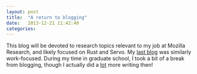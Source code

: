 ```yaml
---
layout: post
title:  "A return to blogging"
date:   2013-12-21 11:42:40
categories: 
---
```


This blog will be devoted to research topics relevant to my job at Mozilla Research, and likely focused on Rust and Servo. My <a href="http://blogs.msdn.com/b/larsberg/">last blog</a> was similarly work-focused. During my time in graduate school, I took a bit of a break from blogging, though I actually did a <a href="http://www.lars.com/publications.html">lot</a> more writing then!
